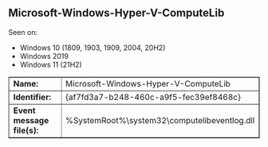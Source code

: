 ## Microsoft-Windows-Hyper-V-ComputeLib

Seen on:
* Windows 10 (1809, 1903, 1909, 2004, 20H2)
* Windows 2019
* Windows 11 (21H2)

<table border="1" class="docutils">
  <tbody>
    <tr>
      <td><b>Name:</b></td>
      <td>Microsoft-Windows-Hyper-V-ComputeLib</td>
    </tr>
    <tr>
      <td><b>Identifier:</b></td>
      <td>{af7fd3a7-b248-460c-a9f5-fec39ef8468c}</td>
    </tr>
    <tr>
      <td><b>Event message file(s):</b></td>
      <td>%SystemRoot%\system32\computelibeventlog.dll</td>
    </tr>
  </tbody>
</table>

&nbsp;


